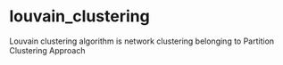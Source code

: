 # louvain_clustering
Louvain clustering algorithm is network clustering belonging to Partition Clustering Approach

